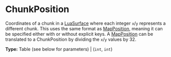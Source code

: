 # ChunkPosition

Coordinates of a chunk in a [LuaSurface](runtime:LuaSurface) where each integer `x`/`y` represents a different chunk. This uses the same format as [MapPosition](runtime:MapPosition), meaning it can be specified either with or without explicit keys. A [MapPosition](runtime:MapPosition) can be translated to a ChunkPosition by dividing the `x`/`y` values by 32.

**Type:** Table (see below for parameters) | (`int`, `int`)

